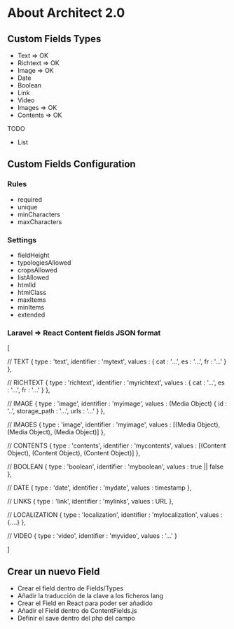 # About Architect 2.0

## Custom Fields Types

- Text => OK
- Richtext => OK
- Image => OK
- Date
- Boolean
- Link
- Video
- Images => OK
- Contents => OK

TODO
- List

## Custom Fields Configuration

### Rules

- required
- unique
- minCharacters
- maxCharacters


### Settings

- fieldHeight
- typologiesAllowed
- cropsAllowed
- listAllowed
- htmlId
- htmlClass
- maxItems
- minItems
- extended


### Laravel => React Content fields JSON format
[

// TEXT
{
    type : 'text',
    identifier : 'mytext',
    values : {
        cat : '...',
        es : '...',
        fr : '...'
    }
},

// RICHTEXT
{
    type : 'richtext',
    identifier : 'myrichtext',
    values : {
        cat : '...',
        es : '...',
        fr : '...'
    }
},


// IMAGE
{
    type : 'image',
    identifier : 'myimage',
    values : (Media Object) {
        id : '..',
        storage_path : '...',
        urls : '...'
    }
},

// IMAGES
{
    type : 'image',
    identifier : 'myimage',
    values : [(Media Object), (Media Object), (Media Object)]
},

// CONTENTS
{
    type : 'contents',
    identifier : 'mycontents',
    values : [(Content Object), (Content Object), (Content Object)]
},

// BOOLEAN
{
    type : 'boolean',
    identifier : 'myboolean',
    values : true || false
},

// DATE
{
    type : 'date',
    identifier : 'mydate',
    values : timestamp
},

// LINKS
{
    type : 'link',
    identifier : 'mylinks',
    values : URL
},

// LOCALIZATION
{
    type : 'localization',
    identifier : 'mylocalization',
    values : {....}
},


// VIDEO
{
    type : 'video',
    identifier : 'myvideo',
    values : '...'
}

]

## Crear un nuevo Field

- Crear el field dentro de Fields/Types
- Añadir la traducción de la clave a los ficheros lang
- Crear el Field en React para poder ser añadido
- Añadir el Field dentro de ContentFields.js
- Definir el save dentro del php del campo
